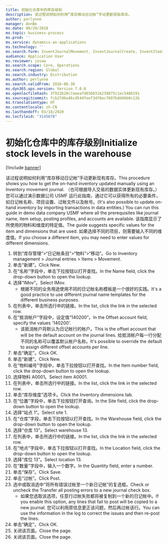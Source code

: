 ```yaml
---
title: 初始化仓库中的库存级别
description: 该过程说明如何利用“库存移动日记帐”手动更新现有库存。
author: perlynne
manager: AnnBe
ms.date: 08/29/2018
ms.topic: business-process
ms.prod: ''
ms.service: dynamics-ax-applications
ms.technology: ''
ms.search.form: InventJournalMovement, InventJournalCreate, InventItemIdLookupSimple, InventLocationIdLookup, WMSLocationIdLookup
audience: Application User
ms.reviewer: josaw
ms.search.scope: Core, Operations
ms.search.region: Global
ms.search.industry: Distribution
ms.author: perlynne
ms.search.validFrom: 2016-06-30
ms.dyn365.ops.version: Version 7.0.0
ms.openlocfilehash: 3f922620c7aeeafd8560316239875c1ec5486191
ms.sourcegitcommit: fcb27d6a46cd544feef34f6ec7607bdd46b0c12b
ms.translationtype: HT
ms.contentlocale: zh-CN
ms.lasthandoff: 03/18/2020
ms.locfileid: "3145678"
---
```

# <a name="initialize-stock-levels-in-the-warehouse"></a><span data-ttu-id="f44ef-103">初始化仓库中的库存级别</span><span class="sxs-lookup"><span data-stu-id="f44ef-103">Initialize stock levels in the warehouse</span></span>

[!include [banner](../../includes/banner.md)]

<span data-ttu-id="f44ef-104">该过程说明如何利用“库存移动日记帐”手动更新现有库存。</span><span class="sxs-lookup"><span data-stu-id="f44ef-104">This procedure shows you how to get the on-hand inventory updated manually using an Inventory movement journal.</span></span> <span data-ttu-id="f44ef-105">（也可根据导入交易的数据实体更新现有库存。）您可以通过演示数据公司 USMF 运行此指南，通过它可以获得所有的必要条件，如日记帐名称、项目设置、过帐文件以及帐号。</span><span class="sxs-lookup"><span data-stu-id="f44ef-105">(It's also possible to update on-hand inventory by importing transactions in data entities.) You can run this guide in demo data company USMF where all the prerequisites like journal name, item setup, posting profiles, and accounts are available.</span></span> <span data-ttu-id="f44ef-106">该指南显示了所使用的物料和维度的特定值。</span><span class="sxs-lookup"><span data-stu-id="f44ef-106">The guide suggests specific values for the item and dimensions that are used.</span></span> <span data-ttu-id="f44ef-107">如果选择不同的项目，则需要输入不同的维度值。</span><span class="sxs-lookup"><span data-stu-id="f44ef-107">If you choose a different item, you may need to enter values for different dimensions.</span></span>

1. <span data-ttu-id="f44ef-108">转到“库存管理”>“日记帐条目”>“物料”>“移动”。</span><span class="sxs-lookup"><span data-stu-id="f44ef-108">Go to Inventory management > Journal entries > Items > Movement.</span></span>
2. <span data-ttu-id="f44ef-109">单击“新建”。</span><span class="sxs-lookup"><span data-stu-id="f44ef-109">Click New.</span></span>
3. <span data-ttu-id="f44ef-110">在“名称”字段中，单击下拉按钮以打开查找。</span><span class="sxs-lookup"><span data-stu-id="f44ef-110">In the Name field, click the drop-down button to open the lookup.</span></span>
4. <span data-ttu-id="f44ef-111">选择“IMov”。</span><span class="sxs-lookup"><span data-stu-id="f44ef-111">Select IMov.</span></span>
    * <span data-ttu-id="f44ef-112">根据不同的业务用途使用不同的日记帐名称模板是一个很好的实践。</span><span class="sxs-lookup"><span data-stu-id="f44ef-112">It's a good practice to use different journal name templates for the different business purposes.</span></span>  
5. <span data-ttu-id="f44ef-113">在列表中，单击所选行中的链接。</span><span class="sxs-lookup"><span data-stu-id="f44ef-113">In the list, click the link in the selected row.</span></span>
6. <span data-ttu-id="f44ef-114">在“抵消帐户”字段中，设定值“140200”。</span><span class="sxs-lookup"><span data-stu-id="f44ef-114">In the Offset account field, specify the values '140200'.</span></span>
    * <span data-ttu-id="f44ef-115">该抵消帐户将默认为日记帐行的帐户。</span><span class="sxs-lookup"><span data-stu-id="f44ef-115">This is the offset account that will be the default account on the journal lines.</span></span> <span data-ttu-id="f44ef-116">给抵消帐户每一行分配不同的名称可以覆盖默认帐户名称。</span><span class="sxs-lookup"><span data-stu-id="f44ef-116">It's possible to override the default to assign different offset accounts per line.</span></span>  
7. <span data-ttu-id="f44ef-117">单击“确定”。</span><span class="sxs-lookup"><span data-stu-id="f44ef-117">Click OK.</span></span>
8. <span data-ttu-id="f44ef-118">单击“新建”。</span><span class="sxs-lookup"><span data-stu-id="f44ef-118">Click New.</span></span>
9. <span data-ttu-id="f44ef-119">在“物料编号”字段中，单击下拉按钮以打开查找。</span><span class="sxs-lookup"><span data-stu-id="f44ef-119">In the Item number field, click the drop-down button to open the lookup.</span></span>
10. <span data-ttu-id="f44ef-120">选择物料 A0001。</span><span class="sxs-lookup"><span data-stu-id="f44ef-120">Select item A0001.</span></span>
11. <span data-ttu-id="f44ef-121">在列表中，单击所选行中的链接。</span><span class="sxs-lookup"><span data-stu-id="f44ef-121">In the list, click the link in the selected row.</span></span>
12. <span data-ttu-id="f44ef-122">单击“库存维度”选项卡。</span><span class="sxs-lookup"><span data-stu-id="f44ef-122">Click the Inventory dimensions tab.</span></span>
13. <span data-ttu-id="f44ef-123">在“位置”字段中，单击下拉按钮打开查询。</span><span class="sxs-lookup"><span data-stu-id="f44ef-123">In the Site field, click the drop-down button to open the lookup.</span></span>
14. <span data-ttu-id="f44ef-124">选择“站点 1”。</span><span class="sxs-lookup"><span data-stu-id="f44ef-124">Select site 1.</span></span>
15. <span data-ttu-id="f44ef-125">在“仓库”字段，单击下拉按钮以打开查找。</span><span class="sxs-lookup"><span data-stu-id="f44ef-125">In the Warehouse field, click the drop-down button to open the lookup.</span></span>
16. <span data-ttu-id="f44ef-126">选择“仓库 13”。</span><span class="sxs-lookup"><span data-stu-id="f44ef-126">Select warehouse 13.</span></span>
17. <span data-ttu-id="f44ef-127">在列表中，单击所选行中的链接。</span><span class="sxs-lookup"><span data-stu-id="f44ef-127">In the list, click the link in the selected row.</span></span>
18. <span data-ttu-id="f44ef-128">在“地点”字段中，单击下拉按钮以打开查找。</span><span class="sxs-lookup"><span data-stu-id="f44ef-128">In the Location field, click the drop-down button to open the lookup.</span></span>
19. <span data-ttu-id="f44ef-129">选择“库位 13”。</span><span class="sxs-lookup"><span data-stu-id="f44ef-129">Select location 13.</span></span>
20. <span data-ttu-id="f44ef-130">在“数量”字段中，输入一个数字。</span><span class="sxs-lookup"><span data-stu-id="f44ef-130">In the Quantity field, enter a number.</span></span>
21. <span data-ttu-id="f44ef-131">单击“保存”。</span><span class="sxs-lookup"><span data-stu-id="f44ef-131">Click Save.</span></span>
22. <span data-ttu-id="f44ef-132">单击“过帐”。</span><span class="sxs-lookup"><span data-stu-id="f44ef-132">Click Post.</span></span>
23. <span data-ttu-id="f44ef-133">选中或取消选中“将所有错误过帐至一个新日记帐”的复选框。</span><span class="sxs-lookup"><span data-stu-id="f44ef-133">Check or uncheck the Transfer all posting errors to a new journal check box.</span></span>
    * <span data-ttu-id="f44ef-134">如果您选取该选项，任意行过帐失败都将被复制到一个新的日记帐中。</span><span class="sxs-lookup"><span data-stu-id="f44ef-134">If you enable this option, any lines that fail to post will be copied to a new journal.</span></span> <span data-ttu-id="f44ef-135">您可以利用原信息更正该问题，然后再过帐该行。</span><span class="sxs-lookup"><span data-stu-id="f44ef-135">You can use the information in the log to correct the issues and then re-post the lines.</span></span>  
24. <span data-ttu-id="f44ef-136">单击“确定”。</span><span class="sxs-lookup"><span data-stu-id="f44ef-136">Click OK.</span></span>
25. <span data-ttu-id="f44ef-137">关闭该页面。</span><span class="sxs-lookup"><span data-stu-id="f44ef-137">Close the page.</span></span>
26. <span data-ttu-id="f44ef-138">关闭该页面。</span><span class="sxs-lookup"><span data-stu-id="f44ef-138">Close the page.</span></span>

